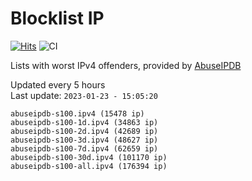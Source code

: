 # Blocklist IP

[![Hits](https://hits.seeyoufarm.com/api/count/incr/badge.svg?url=https%3A%2F%2Fgithub.com%2Fborestad%2Fblocklist-ip%2F&count_bg=%2379C83D&title_bg=%23555555&icon=&icon_color=%23E7E7E7&title=hits&edge_flat=false)](https://hits.seeyoufarm.com)  ![CI](https://img.shields.io/github/workflow/status/borestad/blocklist-ip/CI?style=flat-square)

Lists with worst IPv4 offenders, provided by [AbuseIPDB](https://www.abuseipdb.com/)

<!-- FOOTER-PLACEHOLDER -->
Updated every 5 hours<br>
Last update: `2023-01-23 - 15:05:20`
```
abuseipdb-s100.ipv4 (15478 ip)
abuseipdb-s100-1d.ipv4 (34863 ip)
abuseipdb-s100-2d.ipv4 (42689 ip)
abuseipdb-s100-3d.ipv4 (48627 ip)
abuseipdb-s100-7d.ipv4 (62659 ip)
abuseipdb-s100-30d.ipv4 (101170 ip)
abuseipdb-s100-all.ipv4 (176394 ip)
```
